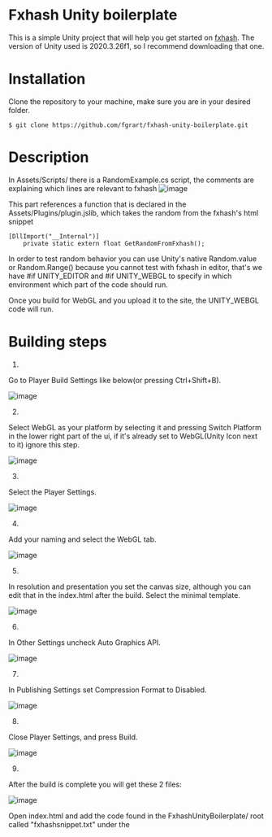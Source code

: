 # Fxhash Unity boilerplate

This is a simple Unity project that will help you get started on [fxhash](https://fxhash.xyz).
The version of Unity used is 2020.3.26f1, so I recommend downloading that one.

# Installation

Clone the repository to your machine, make sure you are in your desired folder.

```
$ git clone https://github.com/fgrart/fxhash-unity-boilerplate.git
```

# Description

In Assets/Scripts/ there is a RandomExample.cs script, the comments are explaining which lines are relevant to fxhash
![image](https://user-images.githubusercontent.com/98949354/152338865-2ae252d7-8e5a-43e7-98f3-1602dd672524.png)

This part references a function that is declared in the Assets/Plugins/plugin.jslib, which takes the random from the fxhash's html snippet
```
[DllImport("__Internal")]
    private static extern float GetRandomFromFxhash();
```

In order to test random behavior you can use Unity's native Random.value or Random.Range() because you cannot test with fxhash in editor, that's we have #if UNITY_EDITOR and #if UNITY_WEBGL to specify in which environment which part of the code should run.

Once you build for WebGL and you upload it to the site, the UNITY_WEBGL code will run.

# Building steps

1.
Go to Player Build Settings like below(or pressing Ctrl+Shift+B).

![image](https://user-images.githubusercontent.com/98949354/152337326-83a37539-547e-495f-8912-028cf4e8ce47.png)

2.
Select WebGL as your platform by selecting it and pressing Switch Platform in the lower right part of the ui, if it's already set to WebGL(Unity Icon next to it) ignore this step.

![image](https://user-images.githubusercontent.com/98949354/152337573-d89d2aab-af99-4115-a16c-75b488b81606.png)

3.
Select the Player Settings.

![image](https://user-images.githubusercontent.com/98949354/152337747-8412356a-87df-402d-9ad7-d736ab3ac931.png)

4.
Add your naming and select the WebGL tab.

![image](https://user-images.githubusercontent.com/98949354/152337845-00fcfcfe-2ea7-4c2e-9ffb-10c3c395a8d4.png)

5.
In resolution and presentation you set the canvas size, although you can edit that in the index.html after the build.
Select the minimal template.

![image](https://user-images.githubusercontent.com/98949354/152337973-4c94df0a-336f-49ae-afb3-d9aeaf3a2e22.png)

6.
In Other Settings uncheck Auto Graphics API.

![image](https://user-images.githubusercontent.com/98949354/152338140-d923f81b-e65b-45bb-91b8-80af0d974ca6.png)

7.
In Publishing Settings set Compression Format to Disabled.

![image](https://user-images.githubusercontent.com/98949354/152338238-f018b47e-0094-4ee6-bae9-5e915a0d43b1.png)

8.
Close Player Settings, and press Build.

![image](https://user-images.githubusercontent.com/98949354/152338441-65c76b79-76ca-4be9-9b76-32d5cb7c1a2d.png)

9.
After the build is complete you will get these 2 files:

![image](https://user-images.githubusercontent.com/98949354/152339616-c1d11ef9-9bf3-4a4c-8848-d006ed7dff97.png)

Open index.html and add the code found in the FxhashUnityBoilerplate/ root called "fxhashsnippet.txt" under the <title> tags
.
![image](https://user-images.githubusercontent.com/98949354/152339993-2d33bc6a-5a34-4d5b-a587-8731ed254180.png)

Fxhash snippet is lines 7-36 and 38-42 is the part that translates the snippets fxrand to GetRandomFromFxhash() in plugin.jslib which we then use in C# as our random generator.
  
10.
Once you made the edits in index.html, make a .zip from both files and it's ready to be uploaded to fxhash for testing.
Note: For some reason this won't work in the regular browser window, you have to go to incognito mode to test in sandbox, but it should work when you actually mint it.
  
11.
Upload the .zip to sandbox and test with same and different hashes to see how the value behaves.
It should look like this:
  
![image](https://user-images.githubusercontent.com/98949354/152340836-53f6a9ce-357b-4eff-bde8-c9f05b37675f.png)
  
# Conclusion
  
That's it! You can now use the value however you want to manipulate different aspects of your artworks

# Credits
  
By [GabrieleGenArt](https://www.fxhash.xyz/u/Gabriele%20GenArt), [nekropunk](https://www.fxhash.xyz/u/nekropunk), [lomz](https://www.fxhash.xyz/u/lomz), [ciphrd](https://www.fxhash.xyz/u/ciphrd) and [fgra](https://www.fxhash.xyz/u/fgra)
